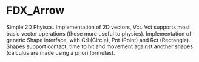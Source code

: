 # FDX_Arrow
Simple 2D Phyiscs.
Implementation of 2D vectors, Vct.
Vct supports most basic vector operations (those more useful to physics).
Implementation of generic Shape interface, with Crl (Circle), Pnt (Point) and Rct (Rectangle).
Shapes support contact, time to hit and movement against another shapes (calculus are made using a priori formulas).
